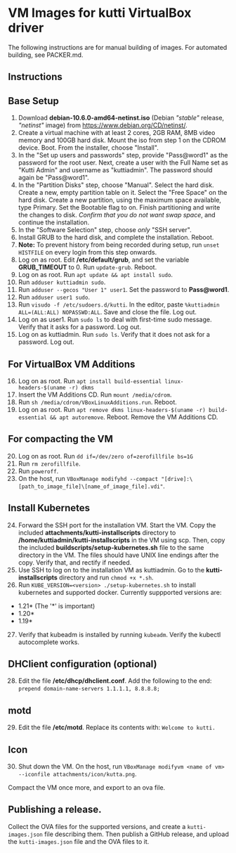 # VM Images for kutti VirtualBox driver

The following instructions are for manual building of images. For automated building, see PACKER.md.

## Instructions

## Base Setup
1. Download **debian-10.6.0-amd64-netinst.iso** (Debian _"stable"_ release, _"netinst"_ image) from https://www.debian.org/CD/netinst/. 
2. Create a virtual machine with at least 2 cores, 2GB RAM, 8MB video memory and 100GB hard disk. Mount the iso from step 1 on the CDROM device. Boot. From the installer, choose "Install".
3. In the "Set up users and passwords" step, provide "Pass@word1" as the password for the root user. Next, create a user with the Full Name set as "Kutti Admin" and username as "kuttiadmin". The password should again be "Pass@word1".
4. In the "Partition Disks" step, choose "Manual". Select the hard disk. Create a new, empty partition table on it. Select the "Free Space" on the hard disk. Create a new partition, using the maximum space available, type Primary. Set the Bootable flag to on. Finish partitioning and write the changes to disk. *Confirm that you do not want swap space*, and continue the installation.
5. In the "Software Selection" step, choose _only_ "SSH server".
6. Install GRUB to the hard disk, and complete the installation. Reboot.
7. **Note:** To prevent history from being recorded during setup, run `unset HISTFILE` on every login from this step onwards.
8. Log on as root. Edit **/etc/default/grub**, and set the variable **GRUB_TIMEOUT** to 0. Run `update-grub`. Reboot.
9. Log on as root. Run `apt update && apt install sudo`.
10. Run `adduser kuttiadmin sudo`. 
11. Run `adduser --gecos "User 1" user1`. Set the password to **Pass@word1**.
12. Run `adduser user1 sudo`.
13. Run `visudo -f /etc/sudoers.d/kutti`. In the editor, paste `%kuttiadmin ALL=(ALL:ALL) NOPASSWD:ALL`. Save and close the file. Log out.
14. Log on as user1. Run `sudo ls` to deal with first-time sudo message. Verify that it asks for a password. Log out.
15. Log on as kuttiadmin. Run `sudo ls`. Verify that it does not ask for a password. Log out.

## For VirtualBox VM Additions
16. Log on as root. Run `apt install build-essential linux-headers-$(uname -r) dkms`
17. Insert the VM Additions CD. Run `mount /media/cdrom`.
18. Run `sh /media/cdrom/VBoxLinuxAdditions.run`. Reboot.
19. Log on as root. Run `apt remove dkms linux-headers-$(uname -r) build-essential && apt autoremove`. Reboot. Remove the VM Additions CD.

## For compacting the VM
20. Log on as root. Run `dd if=/dev/zero of=zerofillfile bs=1G`
21. Run `rm zerofillfile`. 
22. Run `poweroff`.
23. On the host, run `VBoxManage modifyhd --compact "[drive]:\[path_to_image_file]\[name_of_image_file].vdi"`.

## Install Kubernetes
24. Forward the SSH port for the installation VM. Start the VM. Copy the included **attachments/kutti-installscripts** directory  to **/home/kuttiadmin/kutti-installscripts** in the VM using scp. Then, copy the included **buildscripts/setup-kubernetes.sh** file to the same directory in the VM. The files should have UNIX line endings after the copy. Verify that, and rectify if needed.
25. Use SSH to log on to the installation VM as kuttiadmin. Go to the **kutti-installscripts** directory and run `chmod +x *.sh`.
26. Run `KUBE_VERSION=<version> ./setup-kubernetes.sh` to install kubernetes and supported docker. Currently suppported versions are:
  * 1.21* (The '*' is important)
  * 1.20*
  * 1.19*

27. Verify that kubeadm is installed by running `kubeadm`. Verify the kubectl autocomplete works.

## DHClient configuration (optional)
28. Edit the file **/etc/dhcp/dhclient.conf**. Add the following to the end: `prepend domain-name-servers 1.1.1.1, 8.8.8.8;`

## motd
29. Edit the file **/etc/motd**. Replace its contents with: `Welcome to kutti.`

## Icon
30. Shut down the VM. On the host, run `VBoxManage modifyvm <name of vm> --iconfile attachments/icon/kutta.png`.

Compact the VM once more, and export to an ova file.

## Publishing a release.
Collect the OVA files for the supported versions, and create a `kutti-images.json` file describing them. Then publish a GitHub release, and upload the `kutti-images.json` file and the OVA files to it.
